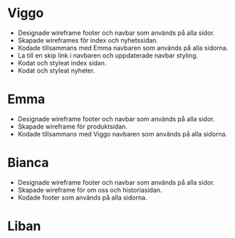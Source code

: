 # Viggo

- Designade wireframe footer och navbar som används på alla sidor.
- Skapade wireframes för index och nyhetssidan.
- Kodade tillsammans med Emma navbaren som används på alla sidorna.
- La till en skip link i navbaren och uppdaterade navbar styling.
- Kodat och styleat index sidan.
- Kodat och styleat nyheter.

# Emma

- Designade wireframe footer och navbar som används på alla sidor.
- Skapade wireframe för produktsidan.
- Kodade tillsammans med Viggo navbaren som används på alla sidorna.

# Bianca

- Designade wireframe footer och navbar som används på alla sidor.
- Skapade wireframe för om oss och historiasidan.
- Kodade footer som används på alla sidorna.

# Liban
